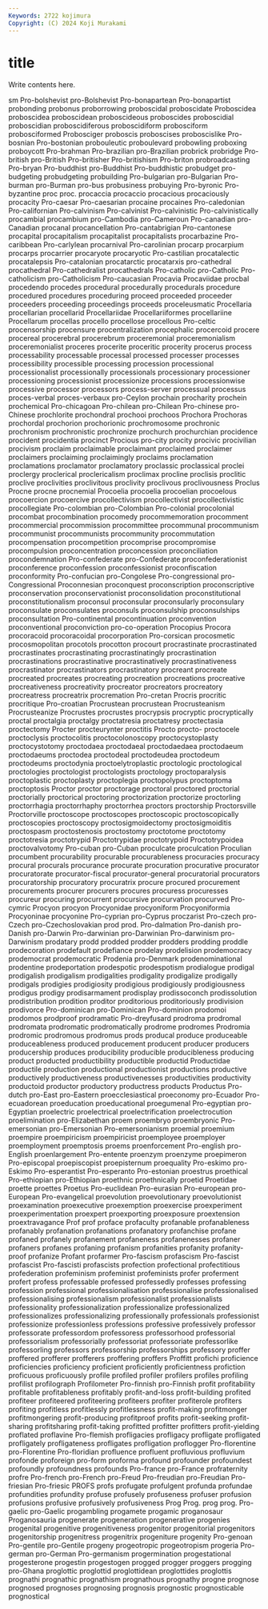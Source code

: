 ```yaml
---
Keywords: 2722 kojimura
Copyright: (C) 2024 Koji Murakami
---
```


# title

Write contents here.



sm Pro-bolshevist pro-Bolshevist Pro-bonapartean Pro-bonapartist probonding probonus proborrowing proboscidal
proboscidate Proboscidea proboscidea proboscidean proboscideous proboscides proboscidial proboscidian proboscidiferous proboscidiform
probosciform probosciformed Probosciger proboscis proboscises proboscislike Pro-bosnian Pro-bostonian probouleutic proboulevard
probowling proboxing proboycott Pro-brahman Pro-brazilian pro-Brazilian probrick probridge Pro-british pro-British
Pro-britisher Pro-britishism Pro-briton probroadcasting Pro-bryan Pro-buddhist pro-Buddhist Pro-buddhistic probudget pro-budgeting
probudgeting probuilding Pro-bulgarian pro-Bulgarian Pro-burman pro-Burman pro-bus probusiness probuying Pro-byronic
Pro-byzantine proc proc. procaccia procaccio procacious procaciously procacity Pro-caesar Pro-caesarian
procaine procaines Pro-caledonian Pro-californian Pro-calvinism Pro-calvinist Pro-calvinistic Pro-calvinistically procambial procambium
pro-Cambodia pro-Cameroun Pro-canadian pro-Canadian procanal procancellation Pro-cantabrigian Pro-cantonese procapital procapitalism
procapitalist procapitalists procarbazine Pro-caribbean Pro-carlylean procarnival Pro-carolinian procarp procarpium procarps
procarrier procaryote procaryotic Pro-castilian procatalectic procatalepsis Pro-catalonian procatarctic procatarxis pro-cathedral
procathedral Pro-cathedralist procathedrals Pro-catholic pro-Catholic Pro-catholicism pro-Catholicism Pro-caucasian Procavia Procaviidae
procbal procedendo procedes procedural procedurally procedurals procedure procedured procedures proceduring
proceed proceeded proceeder proceeders proceeding proceedings proceeds proceleusmatic Procellaria procellarian
procellarid Procellariidae Procellariiformes procellariine Procellarum procellas procello procellose procellous Pro-celtic
procensorship procensure procentralization procephalic procercoid procere procereal procerebral procerebrum proceremonial
proceremonialism proceremonialist proceres procerite proceritic procerity procerus process processability processable
processal processed processer processes processibility processible processing procession processional processionalist
processionally processionals processionary processioner processioning processionist processionize processions processionwise processive
processor processors process-server processual processus proces-verbal proces-verbaux pro-Ceylon prochain procharity
prochein prochemical Pro-chicagoan Pro-chilean pro-Chilean Pro-chinese pro-Chinese prochlorite prochondral prochooi
prochoos Prochora Prochoras prochordal prochorion prochorionic prochromosome prochronic prochronism prochronistic
prochronize prochurch prochurchian procidence procident procidentia procinct Procious pro-city procity
procivic procivilian procivism proclaim proclaimable proclaimant proclaimed proclaimer proclaimers proclaiming
proclaimingly proclaims proclamation proclamations proclamator proclamatory proclassic proclassical proclei proclergy
proclerical proclericalism proclimax procline proclisis proclitic proclive proclivities proclivitous proclivity
proclivous proclivousness Proclus Procne procne procnemial Procoelia procoelia procoelian procoelous
procoercion procoercive procollectivism procollectivist procollectivistic procollegiate Pro-colombian pro-Colombian Pro-colonial procolonial
procombat procombination procomedy procommemoration procomment procommercial procommission procommittee procommunal procommunism
procommunist procommunists procommunity procommutation procompensation procompetition procomprise procompromise procompulsion proconcentration
proconcession proconciliation procondemnation Pro-confederate pro-Confederate proconfederationist proconference proconfession proconfessionist proconfiscation
proconformity Pro-confucian pro-Congolese Pro-congressional pro-Congressional Proconnesian proconquest proconscription proconscriptive proconservation
proconservationist proconsolidation proconstitutional proconstitutionalism proconsul proconsular proconsularly proconsulary proconsulate proconsulates
proconsuls proconsulship proconsulships proconsultation Pro-continental procontinuation proconvention proconventional proconviction pro-co-operation
Procopius Procora procoracoid procoracoidal procorporation Pro-corsican procosmetic procosmopolitan procotols procotton
procourt procrastinate procrastinated procrastinates procrastinating procrastinatingly procrastination procrastinations procrastinative procrastinatively
procrastinativeness procrastinator procrastinators procrastinatory procreant procreate procreated procreates procreating procreation
procreations procreative procreativeness procreativity procreator procreators procreatory procreatress procreatrix procremation
Pro-cretan Procris procritic procritique Pro-croatian Procrustean procrustean Procrusteanism Procrusteanize Procrustes
procrustes procrypsis procryptic procryptically proctal proctalgia proctalgy proctatresia proctatresy proctectasia
proctectomy Procter procteurynter proctitis Procto procto- proctocele proctoclysis proctocolitis proctocolonoscopy
proctocystoplasty proctocystotomy proctodaea proctodaeal proctodaedaea proctodaeum proctodaeums proctodea proctodeal proctodeudea
proctodeum proctodeums proctodynia proctoelytroplastic proctologic proctological proctologies proctologist proctologists proctology
proctoparalysis proctoplastic proctoplasty proctoplegia proctopolypus proctoptoma proctoptosis Proctor proctor proctorage
proctoral proctored proctorial proctorially proctorical proctoring proctorization proctorize proctorling proctorrhagia
proctorrhaphy proctorrhea proctors proctorship Proctorsville Proctorville proctoscope proctoscopes proctoscopic proctoscopically
proctoscopies proctoscopy proctosigmoidectomy proctosigmoiditis proctospasm proctostenosis proctostomy proctotome proctotomy proctotresia
proctotrypid Proctotrypidae proctotrypoid Proctotrypoidea proctovalvotomy Pro-cuban pro-Cuban proculcate proculcation Proculian
procumbent procurability procurable procurableness procuracies procuracy procural procurals procurance procurate
procuration procurative procurator procuratorate procurator-fiscal procurator-general procuratorial procurators procuratorship procuratory
procuratrix procure procured procurement procurements procurer procurers procures procuress procuresses
procureur procuring procurrent procursive procurvation procurved Pro-cymric Procyon procyon Procyonidae
procyoniform Procyoniformia Procyoninae procyonine Pro-cyprian pro-Cyprus proczarist Pro-czech pro-Czech pro-Czechoslovakian
prod prod. Pro-dalmation Pro-danish pro-Danish pro-Darwin Pro-darwinian pro-Darwinian Pro-darwinism pro-Darwinism
prodatary prodd prodded prodder prodders prodding proddle prodecoration prodefault prodefiance
prodelay prodelision prodemocracy prodemocrat prodemocratic Prodenia pro-Denmark prodenominational prodentine prodeportation
prodespotic prodespotism prodialogue prodigal prodigalish prodigalism prodigalities prodigality prodigalize prodigally
prodigals prodigies prodigiosity prodigious prodigiously prodigiousness prodigus prodigy prodisarmament prodisplay
prodissoconch prodissolution prodistribution prodition proditor proditorious proditoriously prodivision prodivorce Pro-dominican
pro-Dominican Pro-dominion prodomoi prodomos prodproof prodramatic Pro-dreyfusard prodroma prodromal prodromata
prodromatic prodromatically prodrome prodromes Prodromia prodromic prodromous prodromus prods producal
produce produceable produceableness produced producement producent producer producers producership produces
producibility producible producibleness producing product producted productibility productible productid Productidae
productile production productional productionist productions productive productively productiveness productivenesses productivities
productivity productoid productor productory productress products Productus Pro-dutch pro-East pro-Eastern
proecclesiastical proeconomy pro-Ecuador Pro-ecuadorean proeducation proeducational proegumenal Pro-egyptian pro-Egyptian proelectric
proelectrical proelectrification proelectrocution proelimination pro-Elizabethan proem proembryo proembryonic Pro-emersonian pro-Emersonian
Pro-emersonianism proemial proemium proempire proempiricism proempiricist proemployee proemployer proemployment proemptosis
proems proenforcement Pro-english pro-English proenlargement Pro-entente proenzym proenzyme proepimeron Pro-episcopal
proepiscopist proepisternum proequality Pro-eskimo pro-Eskimo Pro-esperantist Pro-esperanto Pro-estonian proestrus proethical
Pro-ethiopian pro-Ethiopian proethnic proethnically proetid Proetidae proette proettes Proetus Pro-euclidean
Pro-eurasian Pro-european pro-European Pro-evangelical proevolution proevolutionary proevolutionist proexamination proexecutive proexemption
proexercise proexperiment proexperimentation proexpert proexporting proexposure proextension proextravagance Prof prof
proface profaculty profanable profanableness profanably profanation profanations profanatory profanchise profane
profaned profanely profanement profaneness profanenesses profaner profaners profanes profaning profanism
profanities profanity profanity-proof profanize Profant profarmer Pro-fascism profascism Pro-fascist profascist
Pro-fascisti profascists profection profectional profectitious profederation profeminism profeminist profeminists profer
proferment profert profess professable professed professedly professes professing profession professional
professionalisation professionalise professionalised professionalising professionalism professionalist professionalists professionality professionalization professionalize
professionalized professionalizes professionalizing professionally professionals professionist professionize professionless professions professive
professively professor professorate professordom professoress professorhood professorial professorialism professorially professoriat
professoriate professorlike professorling professors professorship professorships professory proffer proffered profferer
profferers proffering proffers Proffitt profichi proficience proficiencies proficiency proficient proficiently
proficientness profiction proficuous proficuously profile profiled profiler profilers profiles profiling
profilist profilograph Profilometer Pro-finnish pro-Finnish profit profitability profitable profitableness profitably
profit-and-loss profit-building profited profiteer profiteered profiteering profiteers profiter profiterole profiters
profiting profitless profitlessly profitlessness profit-making profitmonger profitmongering profit-producing profitproof profits
profit-seeking profit-sharing profitsharing profit-taking profitted profitter profitters profit-yielding proflated proflavine
Pro-flemish profligacies profligacy profligate profligated profligately profligateness profligates profligation proflogger
Pro-florentine pro-Florentine Pro-floridian profluence profluent profluvious profluvium profonde proforeign pro-form
proforma profound profounder profoundest profoundly profoundness profounds Pro-france pro-France profraternity
profre Pro-french pro-French pro-Freud Pro-freudian pro-Freudian Pro-friesian Pro-friesic PROFS profs
profugate profulgent profunda profundae profundities profundity profuse profusely profuseness profuser
profusion profusions profusive profusively profusiveness Prog Prog. prog prog. Pro-gaelic
pro-Gaelic progambling progamete progamic proganosaur Proganosauria progenerate progeneration progenerative progenies
progenital progenitive progenitiveness progenitor progenitorial progenitors progenitorship progenitress progenitrix progeniture
progenity Pro-genoan Pro-gentile pro-Gentile progeny progeotropic progeotropism progeria Pro-german pro-German
Pro-germanism progermination progestational progesterone progestin progestogen progged progger proggers progging
pro-Ghana proglottic proglottid proglottidean proglottides proglottis prognathi prognathic prognathism prognathous
prognathy progne prognose prognosed prognoses prognosing prognosis prognostic prognosticable prognostical
